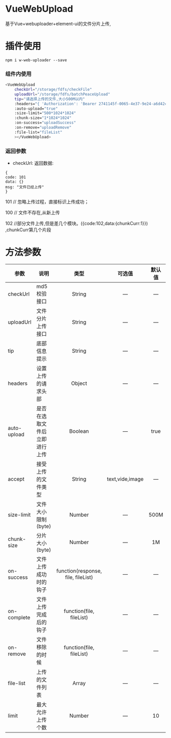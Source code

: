 # VueWebUpload

基于Vue+webuploader+element-ui的文件分片上传,

# 插件使用

 `npm i w-web-uploader --save`
### 组件内使用

``` bash
<VueWebUpload 
    checkUrl="/storage/fdfs/checkFile" 
    uploadUrl="/storage/fdfs/batchPeaceUpload"
    tip="请选择上传的文件,大小500M以内"
    :headers="{ 'Authorization': 'Bearer 2741145f-0065-4e37-9e24-a6d42ca22254'}"
    :auto-upload="true" 
    :size-limit="500*1024*1024" 
    :chunk-size="1*1024*1024" 
    :on-success="uploadSuccess"
    :on-remove="uploadRemove" 
    :file-list="fileList"
    ></VueWebUpload>
```
### 返回参数
* checkUrl:
返回数据:
```
{
code: 101
data: {}
msg: "文件已经上传"
}
```
101    // 忽略上传过程，直接标识上传成功；

100    // 文件不存在,从新上传

102    //部分文件上传,但是差几个模块。({code:102,data:{chunkCurr:1}}) ,chunkCurr第几个片段



# 方法参数

|  参数   | 说明  | 类型  | 可选值  | 默认值  |
|  ----  | ----  | :----:  | :----:  | :----:  | 
| checkUrl  | md5校验接口 |String | — | — |
| uploadUrl  | 文件分片上传接口 |String | — | — |
| tip  | 底部信息提示 | String | — | — |
| headers  | 设置上传的请求头部 | Object | — | — |
| auto-upload  | 是否在选取文件后立即进行上传 | Boolean | — | true |
| accept  | 接受上传的文件类型 | String | text,vide,image | — |
| size-limit  | 文件大小限制(byte) | Number | — | 500M |
| chunk-size  | 分片大小(byte) | Number | — | 1M |
| on-success  | 文件上传成功时的钩子 | function(response, file, fileList) | — | — |
| on-complete  | 文件上传完成后的钩子 | function(file, fileList) | — | — |
| on-remove  | 文件移除的时候 | function(file, fileList)  | — | — |
| file-list  | 上传的文件列表 | Array  | — | — |
| limit  | 最大允许上传个数 | Number  | — | 10 |






